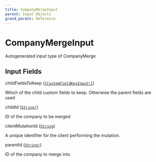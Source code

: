 ```yaml
---
title: CompanyMergeInput
parent: Input Objects
grand_parent: Reference
---
```


<h1>CompanyMergeInput</h1>

Autogenerated input type of CompanyMerge

<h2>Input Fields</h2>

<div class="field-entry ">
  <span id="child_fields_to_keep" class="field-name anchored">childFieldsToKeep (<code><a href="/docs/reference/input_object/custom_field_key_input">[CustomFieldKeyInput!]</a></code>)</span>

  <div class="description-wrapper">
   <p>Which of the child custom fields to keep. Otherwise the parent fields are used</p>

  </div>
</div>

<div class="field-entry ">
  <span id="child_id" class="field-name anchored">childId (<code><a href="/docs/reference/scalar/string">String!</a></code>)</span>

  <div class="description-wrapper">
   <p>ID of the company to be merged</p>

  </div>
</div>

<div class="field-entry ">
  <span id="client_mutation_id" class="field-name anchored">clientMutationId (<code><a href="/docs/reference/scalar/string">String</a></code>)</span>

  <div class="description-wrapper">
   <p>A unique identifier for the client performing the mutation.</p>

  </div>
</div>

<div class="field-entry ">
  <span id="parent_id" class="field-name anchored">parentId (<code><a href="/docs/reference/scalar/string">String!</a></code>)</span>

  <div class="description-wrapper">
   <p>ID of the company to merge into</p>

  </div>
</div>

